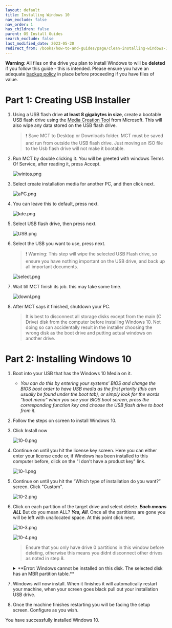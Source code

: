 ```yaml
---
layout: default
title: Installing Windows 10
nav_exclude: false
nav_order: 1
has_children: false
parent: OS Install Guides
search_exclude: false
last_modified_date: 2023-05-20
redirect_from: /books/how-to-and-guides/page/clean-installing-windows-10
---
```

**Warning**: All files on the drive you plan to install Windows to will be **deleted** if you follow this guide - this is intended. Please ensure you have an adequate [backup policy](/docs/backups) in place before proceeding if you have files of value.

# Part 1: Creating USB Installer

1. Using a USB flash drive **at least 8 gigabytes in size**, create a bootable USB flash drive using the [Media Creation Tool](https://www.microsoft.com/en-us/software-download/windows10) from Microsoft. This will also wipe any data stored on the USB flash drive.

   > ❗ Save MCT to Desktop or Downloads folder. MCT must be saved and run from outside the USB flash drive. Just moving an ISO file to the Usb flash drive will not make it bootable.

2. Run MCT by double clicking it. You will be greeted with windows Terms Of Service, after reading it, press Accept.

     ![wintos.png](/assets/install-10/wintos.png)

3. Select create installation media for another PC, and then click next.

     ![aPC.png](/assets/install-10/aPC.png)

4. You can leave this to default, press next.  

     ![kde.png](/assets/install-10/kde.png)

5. Select USB flash drive, then press next.

     ![USB.png](/assets/install-10/USB.png)

6. Select the USB you want to use, press next. 

   > ❗ Warning: This step will wipe the selected USB Flash drive, so ensure you have nothing important on the USB drive, and back up all important documents.

     ![select.png](/assets/install-10/select.png)

7. Wait till MCT finish its job. this may take some time.

     ![downl.png](/assets/install-10/downl.png)

8. After MCT says it finished, shutdown your PC.

   > It is best to disconnect all storage disks except from the main (C Drive) disk from the computer before installing Windows 10. Not doing so can accidentally result in the installer choosing the wrong disk as the boot drive and putting actual windows on another drive.

# Part 2: Installing Windows 10

1. Boot into your USB that has the Windows 10 Media on it. 

    * *You can do this by entering your systems' BIOS and change the BIOS boot order to have USB media as the first priority (this can usually be found under the boot tab), or simply look for the words "boot menu" when you see your BIOS boot screen, press the corresponding function key and choose the USB flash drive to boot from it.*

2. Follow the steps on screen to install Windows 10.

3. Click Install now

     ![10-0.png](/assets/install-10/10-0.png)

4. Continue on until you hit the license key screen. Here you can either enter your license code or, if Windows has been installed to this computer before, click on the "I don't have a product key" link.

    ![10-1.png](/assets/install-10/10-1.png)

5. Continue on until you hit the “Which type of installation do you want?” screen. Click "Custom". 

    ![10-2.png](/assets/install-10/10-2.png)

6. Click on each partition of the target drive and select delete. ***Each means ALL*** But do you mean ALL? ***Yes, All***. Once all the partitions are gone you will be left with unallocated space. At this point click next. 

    ![10-3.png](/assets/install-10/10-3.png)

    ![10-4.png](/assets/install-10/10-4.png)

     > Ensure that you only have drive 0 partitions in this window before deleting, otherwise this means you didnt disconnect other drives as noted in step 8.

    <details markdown="1">
    <summary markdown=span>
    **Error: Windows cannot be installed on this disk. The selected disk has an MBR partition table.**
    
    </summary>

    > If you receive an error about your disk being MBR like this:
    >
    > [![the-selected-disk-has-an-mbr-partition-table-01.png](/assets/install-11/the-selected-disk-has-an-mbr-partition-table-01.png)](/assets/install-11/the-selected-disk-has-an-mbr-partition-table-01.png)
    > 
    >
    > then press `Shift+F10` to open CMD and follow below.
    > ```
    > diskpart
    > list disk
    > ```
    > 
    > [![Windows 11-2021-10-05-15-09-53.png](/assets/install-11/windows-11-2021-10-05-15-09-53.png)](/assets/install-11/windows-11-2021-10-05-15-09-53.png)
    >
    > [![Windows 11-2021-10-05-15-10-13.png](/assets/install-11/windows-11-2021-10-05-15-10-13.png)](/assets/install-11/windows-11-2021-10-05-15-10-13.png)
    >
    > [![Windows 11-2021-10-05-15-10-24.png](/assets/install-11/windows-11-2021-10-05-15-10-24.png)](/assets/install-11/windows-11-2021-10-05-15-10-24.png)
    >
    > [![Windows 11-2021-10-05-15-10-39.png](/assets/install-11/windows-11-2021-10-05-15-10-39.png)](/assets/install-11/windows-11-2021-10-05-15-10-39.png)
    >
    > Make note of the disk you want to install to from the step above.
    > ```
    > sel disk #
    > convert gpt
    > clean
    > ```
    > 
    > [![Windows 11-2021-10-05-15-10-51.png](/assets/install-11/windows-11-2021-10-05-15-10-51.png)](/assets/install-11/windows-11-2021-10-05-15-10-51.png)
    > [![Windows 11-2021-10-05-15-11-01.png](/assets/install-11/windows-11-2021-10-05-15-11-01.png)](/assets/install-11/windows-11-2021-10-05-15-11-01.png)
    > [![Windows 11-2021-10-05-15-11-13.png](/assets/install-11/windows-11-2021-10-05-15-11-13.png)](/assets/install-11/windows-11-2021-10-05-15-11-13.png)
    > 
    > You can exit the CMD and click `next` again.
    > [![Windows 11-2021-10-05-15-09-40.png](/assets/install-11/windows-11-2021-10-05-15-09-40.png)](/assets/install-11/windows-11-2021-10-05-15-09-40.png)

    </details>

7. Windows will now install. When it finishes it will automatically restart your machine, when your screen goes black pull out your installation USB drive.

8. Once the machine finishes restarting you will be facing the setup screen. Configure as you wish.

You have successfully installed Windows 10.
